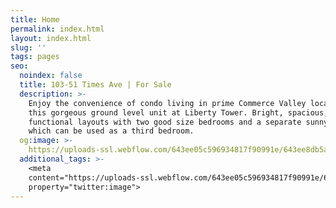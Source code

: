 ```yaml
---
title: Home
permalink: index.html
layout: index.html
slug: ''
tags: pages
seo:
  noindex: false
  title: 103-51 Times Ave | For Sale
  description: >-
    Enjoy the convenience of condo living in prime Commerce Valley location with
    this gorgeous ground level unit at Liberty Tower. Bright, spacious,
    functional layouts with two good size bedrooms and a separate sunny solarium
    which can be used as a third bedroom.
  og:image: >-
    https://uploads-ssl.webflow.com/643ee05c596934817f90991e/643ee8db5a5f269115f6aa34_Video%20Title.jpg
  additional_tags: >-
    <meta
    content="https://uploads-ssl.webflow.com/643ee05c596934817f90991e/643ee8db5a5f269115f6aa34_Video%20Title.jpg"
    property="twitter:image">
---
```



